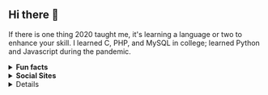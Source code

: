 ## Hi there 👋

If there is one thing 2020 taught me, it's learning a language or two to enhance your skill. I learned C, PHP, and MySQL in college; learned Python and Javascript during the pandemic.

<details>
  <summary><strong>Fun facts</strong></summary>
    <ul>
      <li>I don't mind having pineapples on pizza.</li>
      <li>I used to work for minted. as their in-house designer.</li>
      <li>I finished 2 courses in college.</li>
    </ul>
</details>

<details>
  <summary><strong>Social Sites</strong></summary>
  <a href="https://twitter.com/beincent" rel="noopener" target="_blank"><img src="https://img.shields.io/badge/Twitter-%231DA1F2.svg?style=for-the-badge&logo=Twitter&logoColor=white"></a> &nbsp;
  <a href="https://instagram.com/beincent" rel="noopener" target="_blank"><img src="https://img.shields.io/badge/Instagram-%23E4405F.svg?style=for-the-badge&logo=Instagram&logoColor=white"></a> &nbsp;
  <a href="https://mstdn.social/@beincent" rel="noopener" target="_blank"><img src="https://img.shields.io/badge/-MASTODON-%232B90D9?style=for-the-badge&logo=mastodon&logoColor=white"></a> &nbsp;
  <a href="https://linkedin.com/in/tanjonathanvincent" rel="noopener" target="_blank"><img src="https://img.shields.io/badge/LinkedIn-0077B5?style=for-the-badge&logo=linkedin&logoColor=white"></a>
</details>

<details>
  
</details>

<!-- I currently work at -->


<!--
**tanjonathanvincent/tanjonathanvincent** is a ✨ _special_ ✨ repository because its `README.md` (this file) appears on your GitHub profile.

Here are some ideas to get you started:

- 🔭 I’m currently working on ...
- 🌱 I’m currently learning ...
- 👯 I’m looking to collaborate on ...
- 🤔 I’m looking for help with ...
- 💬 Ask me about ...
- 📫 How to reach me: ...
- 😄 Pronouns: ...
- ⚡ Fun fact: ...
-->

